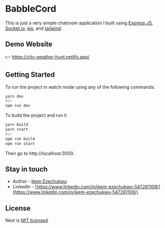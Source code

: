 # BabbleCord
This is just a very simple chatroom application I built using [Express JS](https://expressjs.com/), [Socket.io](https://socket.io/), [ejs](https://ejs.co/), and [tailwind](https://tailwindcss.com/).

## Demo Website
:point_right: https://city-weather-hunt.netlify.app/

## Getting Started
To run the project in watch mode using any of the following commands:

```bash
yarn dev
#or
npm run dev
```

To build the project and run it

```bash
yarn build
yarn start
#or
npm run build
npm run start
```

Then go to http://localhost:3000.

## Stay in touch

- Author - [Ikem Ezechukwu](ikem.ezechukwu@outlook.com)
- LinkedIn - [https://www.linkedin.com/in/ikem-ezechukwu-547261109/](https://www.linkedin.com/in/ikem-ezechukwu-547261109/)


## License

Nest is [MIT licensed](LICENSE).